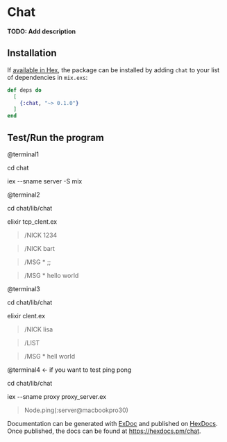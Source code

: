# Chat

**TODO: Add description**

## Installation

If [available in Hex](https://hex.pm/docs/publish), the package can be installed
by adding `chat` to your list of dependencies in `mix.exs`:

```elixir
def deps do
  [
    {:chat, "~> 0.1.0"}
  ]
end
```

## Test/Run the program

@terminal1

cd chat 

iex --sname server -S mix

@terminal2

cd chat/lib/chat

elixir tcp_clent.ex

> /NICK 1234

> /NICK bart

> /MSG * ;;

> /MSG * hello world

@terminal3

cd chat/lib/chat

elixir clent.ex

> /NICK lisa

> /LIST

> /MSG * hell world

@terminal4 <- if you want to test ping pong

cd chat/lib/chat

iex --sname proxy proxy_server.ex

> Node.ping(:server@macbookpro30)


Documentation can be generated with [ExDoc](https://github.com/elixir-lang/ex_doc)
and published on [HexDocs](https://hexdocs.pm). Once published, the docs can
be found at <https://hexdocs.pm/chat>.


